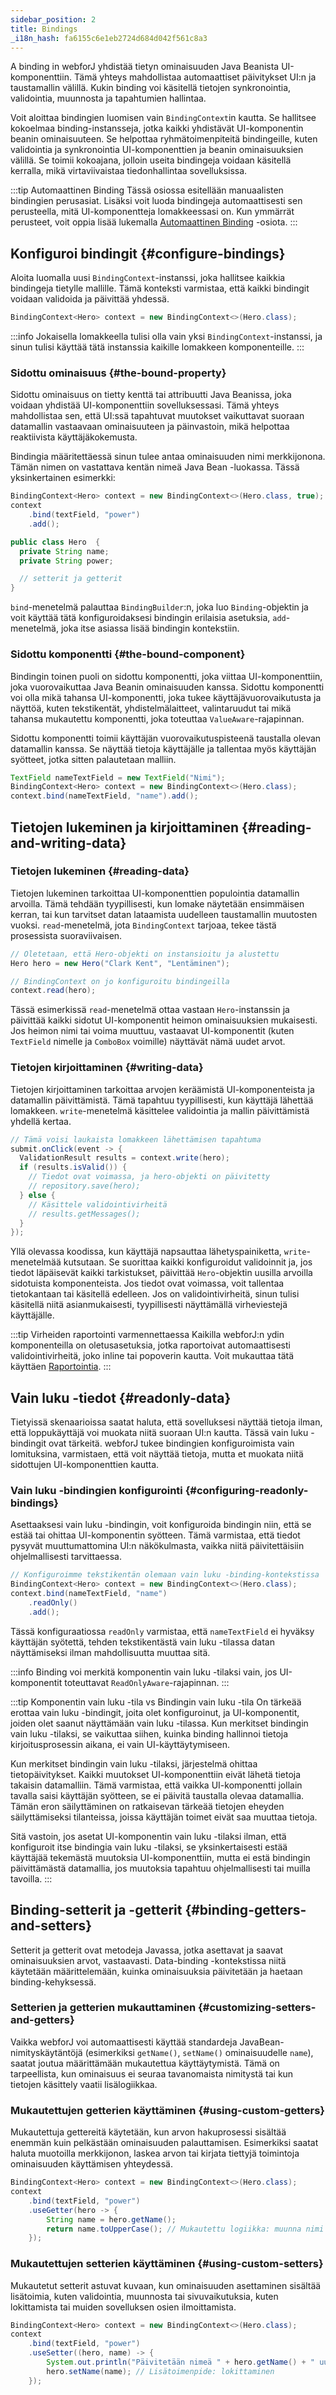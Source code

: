 ```yaml
---
sidebar_position: 2
title: Bindings
_i18n_hash: fa6155c6e1eb2724d684d042f561c8a3
---
```

A binding in webforJ yhdistää tietyn ominaisuuden Java Beanista UI-komponenttiin. Tämä yhteys mahdollistaa automaattiset päivitykset UI:n ja taustamallin välillä. Kukin binding voi käsitellä tietojen synkronointia, validointia, muunnosta ja tapahtumien hallintaa.

Voit aloittaa bindingien luomisen vain `BindingContext`in kautta. Se hallitsee kokoelmaa binding-instansseja, jotka kaikki yhdistävät UI-komponentin beanin ominaisuuteen. Se helpottaa ryhmätoimenpiteitä bindingeille, kuten validointia ja synkronointia UI-komponenttien ja beanin ominaisuuksien välillä. Se toimii kokoajana, jolloin useita bindingeja voidaan käsitellä kerralla, mikä virtaviivaistaa tiedonhallintaa sovelluksissa.

:::tip Automaattinen Binding
Tässä osiossa esitellään manuaalisten bindingien perusasiat. Lisäksi voit luoda bindingeja automaattisesti sen perusteella, mitä UI-komponentteja lomakkeessasi on. Kun ymmärrät perusteet, voit oppia lisää lukemalla [Automaattinen Binding](./automatic-binding) -osiota.
:::

## Konfiguroi bindingit {#configure-bindings}

Aloita luomalla uusi `BindingContext`-instanssi, joka hallitsee kaikkia bindingeja tietylle mallille. Tämä konteksti varmistaa, että kaikki bindingit voidaan validoida ja päivittää yhdessä.

```java
BindingContext<Hero> context = new BindingContext<>(Hero.class);
```

:::info
Jokaisella lomakkeella tulisi olla vain yksi `BindingContext`-instanssi, ja sinun tulisi käyttää tätä instanssia kaikille lomakkeen komponenteille.
:::

### Sidottu ominaisuus {#the-bound-property}

Sidottu ominaisuus on tietty kenttä tai attribuutti Java Beanissa, joka voidaan yhdistää UI-komponenttiin sovelluksessasi. Tämä yhteys mahdollistaa sen, että UI:ssä tapahtuvat muutokset vaikuttavat suoraan datamallin vastaavaan ominaisuuteen ja päinvastoin, mikä helpottaa reaktiivista käyttäjäkokemusta.

Bindingia määritettäessä sinun tulee antaa ominaisuuden nimi merkkijonona. Tämän nimen on vastattava kentän nimeä Java Bean -luokassa. Tässä yksinkertainen esimerkki:

```java
BindingContext<Hero> context = new BindingContext<>(Hero.class, true);
context
    .bind(textField, "power")
    .add();
```

```java
public class Hero  {
  private String name;
  private String power;

  // setterit ja getterit
}
```

`bind`-menetelmä palauttaa `BindingBuilder`:n, joka luo `Binding`-objektin ja voit käyttää tätä konfiguroidaksesi bindingin erilaisia asetuksia, `add`-menetelmä, joka itse asiassa lisää bindingin kontekstiin.

### Sidottu komponentti {#the-bound-component}

Bindingin toinen puoli on sidottu komponentti, joka viittaa UI-komponenttiin, joka vuorovaikuttaa Java Beanin ominaisuuden kanssa. Sidottu komponentti voi olla mikä tahansa UI-komponentti, joka tukee käyttäjävuorovaikutusta ja näyttöä, kuten tekstikentät, yhdistelmälaitteet, valintaruudut tai mikä tahansa mukautettu komponentti, joka toteuttaa `ValueAware`-rajapinnan.

Sidottu komponentti toimii käyttäjän vuorovaikutuspisteenä taustalla olevan datamallin kanssa. Se näyttää tietoja käyttäjälle ja tallentaa myös käyttäjän syötteet, jotka sitten palautetaan malliin.

```java
TextField nameTextField = new TextField("Nimi");
BindingContext<Hero> context = new BindingContext<>(Hero.class);
context.bind(nameTextField, "name").add();
```

## Tietojen lukeminen ja kirjoittaminen {#reading-and-writing-data}

### Tietojen lukeminen {#reading-data}

Tietojen lukeminen tarkoittaa UI-komponenttien populointia datamallin arvoilla. Tämä tehdään tyypillisesti, kun lomake näytetään ensimmäisen kerran, tai kun tarvitset datan lataamista uudelleen taustamallin muutosten vuoksi. `read`-menetelmä, jota `BindingContext` tarjoaa, tekee tästä prosessista suoraviivaisen.

```java
// Oletetaan, että Hero-objekti on instansioitu ja alustettu
Hero hero = new Hero("Clark Kent", "Lentäminen");

// BindingContext on jo konfiguroitu bindingeilla
context.read(hero);
```

Tässä esimerkissä `read`-menetelmä ottaa vastaan `Hero`-instanssin ja päivittää kaikki sidotut UI-komponentit heimon ominaisuuksien mukaisesti. Jos heimon nimi tai voima muuttuu, vastaavat UI-komponentit (kuten `TextField` nimelle ja `ComboBox` voimille) näyttävät nämä uudet arvot.

### Tietojen kirjoittaminen {#writing-data}

Tietojen kirjoittaminen tarkoittaa arvojen keräämistä UI-komponenteista ja datamallin päivittämistä. Tämä tapahtuu tyypillisesti, kun käyttäjä lähettää lomakkeen. `write`-menetelmä käsittelee validointia ja mallin päivittämistä yhdellä kertaa.

```java
// Tämä voisi laukaista lomakkeen lähettämisen tapahtuma
submit.onClick(event -> {
  ValidationResult results = context.write(hero);
  if (results.isValid()) {
    // Tiedot ovat voimassa, ja hero-objekti on päivitetty
    // repository.save(hero);
  } else {
    // Käsittele validointivirheitä
    // results.getMessages();
  }
});
```

Yllä olevassa koodissa, kun käyttäjä napsauttaa lähetyspainiketta, `write`-menetelmää kutsutaan. Se suorittaa kaikki konfiguroidut validoinnit ja, jos tiedot läpäisevät kaikki tarkistukset, päivittää `Hero`-objektin uusilla arvoilla sidotuista komponenteista. Jos tiedot ovat voimassa, voit tallentaa tietokantaan tai käsitellä edelleen. Jos on validointivirheitä, sinun tulisi käsitellä niitä asianmukaisesti, tyypillisesti näyttämällä virheviestejä käyttäjälle.

:::tip Virheiden raportointi varmennettaessa
Kaikilla webforJ:n ydin komponenteilla on oletusasetuksia, jotka raportoivat automaattisesti validointivirheitä, joko inline tai popoverin kautta. Voit mukauttaa tätä käyttäen [Raportointia](./validation/reporters.md).
:::

<!-- vale off -->
## Vain luku -tiedot {#readonly-data}
<!-- vale on -->

Tietyissä skenaarioissa saatat haluta, että sovelluksesi näyttää tietoja ilman, että loppukäyttäjä voi muokata niitä suoraan UI:n kautta. Tässä vain luku -bindingit ovat tärkeitä. webforJ tukee bindingien konfiguroimista vain lomituksina, varmistaen, että voit näyttää tietoja, mutta et muokata niitä sidottujen UI-komponenttien kautta.

### Vain luku -bindingien konfigurointi {#configuring-readonly-bindings}

Asettaaksesi vain luku -bindingin, voit konfiguroida bindingin niin, että se estää tai ohittaa UI-komponentin syötteen. Tämä varmistaa, että tiedot pysyvät muuttumattomina UI:n näkökulmasta, vaikka niitä päivitettäisiin ohjelmallisesti tarvittaessa.

```java
// Konfiguroimme tekstikentän olemaan vain luku -binding-kontekstissa
BindingContext<Hero> context = new BindingContext<>(Hero.class);
context.bind(nameTextField, "name")
    .readOnly()
    .add();
```

Tässä konfiguraatiossa `readOnly` varmistaa, että `nameTextField` ei hyväksy käyttäjän syötettä, tehden tekstikentästä vain luku -tilassa datan näyttämiseksi ilman mahdollisuutta muuttaa sitä.

:::info
Binding voi merkitä komponentin vain luku -tilaksi vain, jos UI-komponentit toteuttavat `ReadOnlyAware`-rajapinnan.
:::

:::tip Komponentin vain luku -tila vs Bindingin vain luku -tila
On tärkeää erottaa vain luku -bindingit, joita olet konfiguroinut, ja UI-komponentit, joiden olet saanut näyttämään vain luku -tilassa. Kun merkitset bindingin vain luku -tilaksi, se vaikuttaa siihen, kuinka binding hallinnoi tietoja kirjoitusprosessin aikana, ei vain UI-käyttäytymiseen.

Kun merkitset bindingin vain luku -tilaksi, järjestelmä ohittaa tietopäivitykset. Kaikki muutokset UI-komponenttiin eivät lähetä tietoja takaisin datamalliin. Tämä varmistaa, että vaikka UI-komponentti jollain tavalla saisi käyttäjän syötteen, se ei päivitä taustalla olevaa datamallia. Tämän eron säilyttäminen on ratkaisevan tärkeää tietojen eheyden säilyttämiseksi tilanteissa, joissa käyttäjän toimet eivät saa muuttaa tietoja.

Sitä vastoin, jos asetat UI-komponentin vain luku -tilaksi ilman, että konfiguroit itse bindingia vain luku -tilaksi, se yksinkertaisesti estää käyttäjää tekemästä muutoksia UI-komponenttiin, mutta ei estä bindingin päivittämästä datamallia, jos muutoksia tapahtuu ohjelmallisesti tai muilla tavoilla.
:::

## Binding-setterit ja -getterit {#binding-getters-and-setters}

Setterit ja getterit ovat metodeja Javassa, jotka asettavat ja saavat ominaisuuksien arvot, vastaavasti. Data-binding -kontekstissa niitä käytetään määrittelemään, kuinka ominaisuuksia päivitetään ja haetaan binding-kehyksessä.

### Setterien ja getterien mukauttaminen {#customizing-setters-and-getters}

Vaikka webforJ voi automaattisesti käyttää standardeja JavaBean-nimityskäytäntöjä (esimerkiksi `getName()`, `setName()` ominaisuudelle `name`), saatat joutua määrittämään mukautettua käyttäytymistä. Tämä on tarpeellista, kun ominaisuus ei seuraa tavanomaista nimitystä tai kun tietojen käsittely vaatii lisälogiikkaa.

### Mukautettujen getterien käyttäminen {#using-custom-getters}

Mukautettuja gettereitä käytetään, kun arvon hakuprosessi sisältää enemmän kuin pelkästään ominaisuuden palauttamisen. Esimerkiksi saatat haluta muotoilla merkkijonon, laskea arvon tai kirjata tiettyjä toimintoja ominaisuuden käyttämisen yhteydessä.

```java
BindingContext<Hero> context = new BindingContext<>(Hero.class);
context
    .bind(textField, "power")
    .useGetter(hero -> {
        String name = hero.getName();
        return name.toUpperCase(); // Mukautettu logiikka: muunna nimi isoiksi kirjaimiksi
    });
```

### Mukautettujen setterien käyttäminen {#using-custom-setters}

Mukautetut setterit astuvat kuvaan, kun ominaisuuden asettaminen sisältää lisätoimia, kuten validointia, muunnosta tai sivuvaikutuksia, kuten lokittamista tai muiden sovelluksen osien ilmoittamista.

```java
BindingContext<Hero> context = new BindingContext<>(Hero.class);
context
    .bind(textField, "power")
    .useSetter((hero, name) -> {
        System.out.println("Päivitetään nimeä " + hero.getName() + " uudeksi " + name);
        hero.setName(name); // Lisätoimenpide: lokittaminen
    });
```
